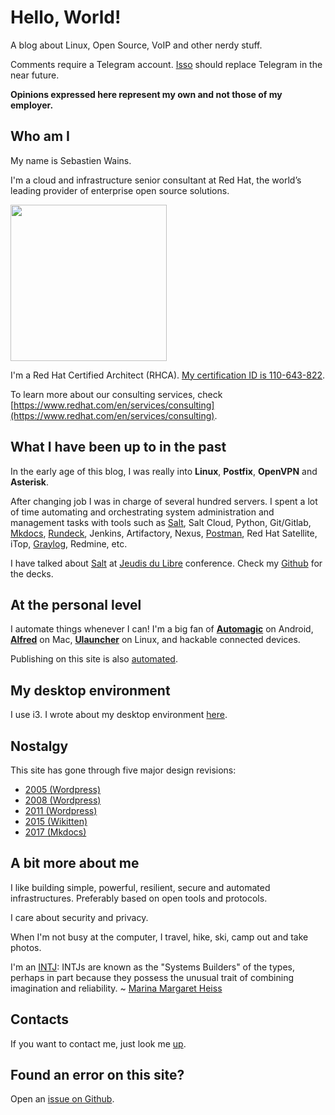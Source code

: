 # Hello, World!

A blog about Linux, Open Source, VoIP and other nerdy stuff.

Comments require a Telegram account. [Isso] should replace Telegram in the near future.

**Opinions expressed here represent my own and not those of my employer.**

## Who am I

My name is Sebastien Wains.

I'm a cloud and infrastructure senior consultant at Red Hat, the world’s leading provider of enterprise open source solutions.

<img src="https://blog.wains.be/images/redhatibm.png" width="250"/>

I'm a Red Hat Certified Architect (RHCA). [My certification ID is 110-643-822](https://www.redhat.com/rhtapps/services/verify/?certId=110-643-822).

To learn more about our consulting services, check [https://www.redhat.com/en/services/consulting](https://www.redhat.com/en/services/consulting).

## What I have been up to in the past

In the early age of this blog, I was really into **Linux**, **Postfix**, **OpenVPN** and **Asterisk**.

After changing job I was in charge of several hundred servers. I spent a lot of time automating and orchestrating system administration and management tasks with tools such as [Salt], Salt Cloud, Python, Git/Gitlab, [Mkdocs], [Rundeck], Jenkins, Artifactory, Nexus, [Postman], Red Hat Satellite, iTop, [Graylog], Redmine, etc.

I have talked about [Salt] at [Jeudis du Libre] conference. Check my [Github] for the decks.

## At the personal level

I automate things whenever I can! I'm a big fan of **[Automagic]** on Android, **[Alfred]** on Mac, **[Ulauncher]** on Linux, and hackable connected devices.

Publishing on this site is also [automated](https://blog.wains.be/2020-02-17-mkdocs-publishing-workflow/).

## My desktop environment

I use i3. I wrote about my desktop environment [here](https://blog.wains.be/2019/2019-12-11-my-linux-desktop-environment/).

## Nostalgy

This site has gone through five major design revisions:

- [2005 (Wordpress)](https://blog.wains.be/Nostalgy/2005.png)
- [2008 (Wordpress)](https://blog.wains.be/Nostalgy/2008.png)
- [2011 (Wordpress)](https://blog.wains.be/Nostalgy/2011.png)
- [2015 (Wikitten)](https://blog.wains.be/Nostalgy/2015.png)
- [2017 (Mkdocs)](https://blog.wains.be/Nostalgy/2017.png)

## A bit more about me

I like building simple, powerful, resilient, secure and automated infrastructures. Preferably based on open tools and protocols.

I care about security and privacy.

When I'm not busy at the computer, I travel, hike, ski, camp out and take photos.

I'm an [INTJ]: INTJs are known as the "Systems Builders" of the types, perhaps in part because they possess the unusual trait of combining imagination and reliability. ~ [Marina Margaret Heiss](http://typelogic.com/intj.html)

## Contacts

If you want to contact me, just look me [up].

## Found an error on this site?

Open an [issue on Github](https://github.com/sebw/blog.wains.be/issues/new).

[this]: https://github.com/sebw/blog.wains.be/search?utf8=%E2%9C%93&q=postfix
[up]: https://duckduckgo.com/?q=Sebastien+Wains
[wiki]: http://www.mkdocs.org/
[Mkdocs]: http://www.mkdocs.org/
[markdownx]: https://play.google.com/store/apps/details?id=com.ryeeeeee.markdownx
[macdown]: http://macdown.uranusjr.com/
[GitHub]: https://github.com/sebw/
[Alfred]: https://www.alfredapp.com/
[Albert]: https://albertlauncher.github.io/
[Automagic]: https://automagic4android.com/
[Rundeck]: http://www.rundeck.org
[Gitlab CE]: https://about.gitlab.com/downloads/
[Salt]: https://www.saltstack.com
[iTop]: https://www.combodo.com/itop-193
[INTJ]: https://en.wikipedia.org/wiki/INTJ
[Graylog]: https://www.graylog.org/
[i3]: https://i3wm.org/
[Postman]: https://www.getpostman.com/
[tig]: http://jonas.nitro.dk/tig/
[Visual Studio Code]: https://code.visualstudio.com/
[Jeudis du Libre]: http://www.jeudisdulibre.be
[Ulauncher]: https://ulauncher.io/
[Isso]: https://posativ.org/isso/
